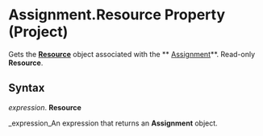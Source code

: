 
# Assignment.Resource Property (Project)

Gets the  **[Resource](eb83ed2f-2415-3f5d-3856-f4451a73a128.md)** object associated with the ** [Assignment](bfb9a505-7818-0a86-9d4b-f19a0ff465d3.md)**. Read-only  **Resource**.


## Syntax

 _expression_. **Resource**

 _expression_An expression that returns an  **Assignment** object.

